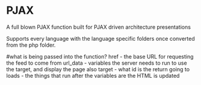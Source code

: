 # PJAX
A full blown PJAX function built for PJAX driven architecture presentations

Supports every language with the language specific folders once converted from the php folder.

#what is being passed into the function?
href - the base URL for requesting the feed to come from
url_data - variables the server needs to run to use the target, and display the page also
target - what id is the return going to
loads - the things that run after the variables are the HTML is updated
